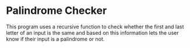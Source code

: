 # Palindrome Checker

This program uses a recursive function to check whether the first and last letter of an input is the same and based on this information lets the user know if their input is a palindrome or not. 